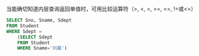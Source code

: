 当能确切知道内层查询返回单值时，可用比较运算符（>, <, =, >=, <=, !=或<>）

```sql
SELECT Sno, Sname, Sdept
FROM Student
WHERE Sdept =
	(SELECT Sdept
    FROM Student
    WHERE Sname='刘晨')
```

